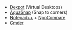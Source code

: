 
* [Dexpot](https://dexpot.de/) (Virtual Desktops)
* [AquaSnap](https://www.nurgo-software.com/pricing/aquasnap) (Snap to corners)
* [Notepad++](https://notepad-plus-plus.org/) + [NppCompare](https://sourceforge.net/projects/npp-compare/)
* [Cmder](http://cmder.net/)